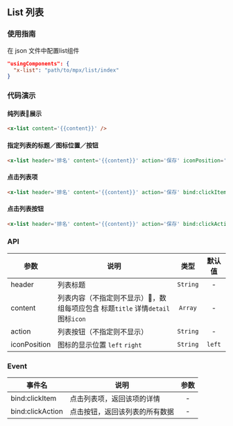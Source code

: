## List 列表

### 使用指南
在 json 文件中配置list组件
```json
"usingComponents": {
  "x-list": "path/to/mpx/list/index"
}
```

### 代码演示

#### 纯列表展示

```html
<x-list content='{{content}}' />
```

#### 指定列表的标题／图标位置／按钮

```html
<x-list header='排名' content='{{content}}' action='保存' iconPosition='right' />
```

#### 点击列表项

```html
<x-list header='排名' content='{{content}}' action='保存' bind:clickItem='onClickItem' />
```

#### 点击列表按钮

```html
<x-list header='排名' content='{{content}}' action='保存' bind:clickAction='onClickAction' />
```

### API

| 参数         | 说明                                                                            | 类型     | 默认值 |
| ------------ | ------------------------------------------------------------------------------- | :------: | :----: |
| header       | 列表标题                                                                        | `String` | -      |
| content      | 列表内容（不指定则不显示），数组每项应包含 标题`title` 详情`detail` 图标`icon` | `Array`  | -      |
| action       | 列表按钮（不指定则不显示）                                                      | `String` | -      |
| iconPosition | 图标的显示位置 `left` `right`                                                   | `String` | `left` |


### Event

| 事件名           | 说明                           | 参数  |
| ---------------- | ------------------------------ | :---: |
| bind:clickItem   | 点击列表项，返回该项的详情     | -     |
| bind:clickAction | 点击按钮，返回该列表的所有数据 | -     |